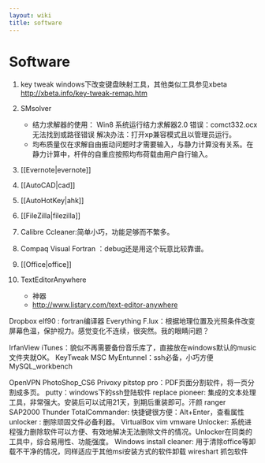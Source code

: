```yaml
---
layout: wiki
title: software
---
```


# Software
1. key tweak
windows下改变键盘映射工具，其他类似工具参见xbeta  
http://xbeta.info/key-tweak-remap.htm

2. SMsolver
   - 结力求解器的使用： Win8 系统运行结力求解器2.0 错误：comct332.ocx无法找到或路径错误 解决办法：打开xp兼容模式且以管理员运行。
   - 均布质量仅在求解自由振动问题时才需要输入，与静力计算没有关系。在静力计算中，杆件的自重应按照均布荷载由用户自行输入。
3. [[Evernote|evernote]]
4. [[AutoCAD|cad]]
5. [[AutoHotKey|ahk]]
6. [[FileZilla|filezilla]]
7. Calibre Ccleaner:简单小巧，功能足够而不繁多。
8. Compaq Visual Fortran ：debug还是用这个玩意比较靠谱。
9. [[Office|office]]
10. TextEditorAnywhere
    - 神器
    - http://www.listary.com/text-editor-anywhere

Dropbox 
elf90 : fortran编译器
Everything
F.lux：根据地理位置及光照条件改变屏幕色温，保护视力。感觉变化不连续，很突然。我的眼睛问题？




IrfanView iTunes：貌似不再需要备份音乐库了，直接放在windows默认的music文件夹就OK。
KeyTweak
MSC
MyEntunnel：ssh必备，小巧方便
MySQL_workbench


 OpenVPN
PhotoShop_CS6
Privoxy pitstop pro：PDF页面分割软件，将一页分割成多页。
putty：windows下的ssh登陆软件 replace pioneer: 集成的文本处理工具，非常强大。安装后可以试用21天，到期后重装即可。汗颜
ranger
SAP2000
Thunder
TotalCommander: 快捷键很方便：Alt+Enter，查看属性
unlocker : 删除顽固文件必备利器。
VirtualBox
vim
vmware Unlocker: 系统进程强力删除软件可以方便、有效地解决无法删除文件的情况。Unlocker在同类的工具中，综合易用性、功能强度。 Windows install cleaner: 用于清除office等卸载不干净的情况，同样适应于其他msi安装方式的软件卸载
wireshart 抓包软件